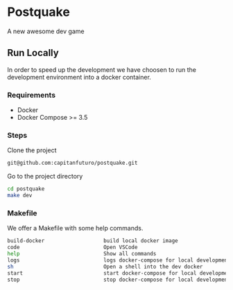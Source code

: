 # Postquake

A new awesome dev game

## Run Locally

In order to speed up the development we have choosen to run the development environment into a docker container.

### Requirements

* Docker
* Docker Compose >= 3.5

### Steps

Clone the project

```bash
git@github.com:capitanfuturo/postquake.git
```

Go to the project directory

```bash
cd postquake
make dev
```

### Makefile

We offer a Makefile with some help commands.

```bash
build-docker                   build local docker image
code                           Open VSCode
help                           Show all commands
logs                           logs docker-compose for local development
sh                             Open a shell into the dev docker
start                          start docker-compose for local development
stop                           stop docker-compose for local development
```
